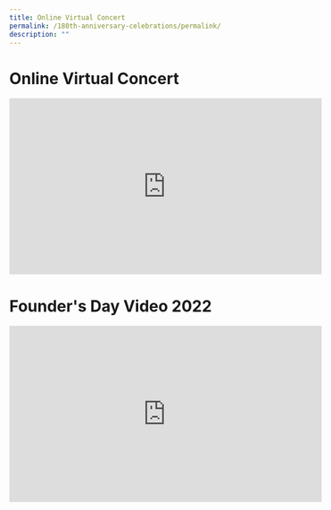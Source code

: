 ```yaml
---
title: Online Virtual Concert
permalink: /180th-anniversary-celebrations/permalink/
description: ""
---
```

# Online Virtual Concert
<iframe width="560" height="315" src="https://www.youtube.com/embed/HyQYEzcXhjY" title="YouTube video player" frameborder="0" allow="accelerometer; autoplay; clipboard-write; encrypted-media; gyroscope; picture-in-picture; web-share" allowfullscreen></iframe>

# Founder's Day Video 2022

<iframe width="560" height="315" src="https://www.youtube.com/embed/L5d-ITtL8pg" title="YouTube video player" frameborder="0" allow="accelerometer; autoplay; clipboard-write; encrypted-media; gyroscope; picture-in-picture; web-share" allowfullscreen></iframe>
